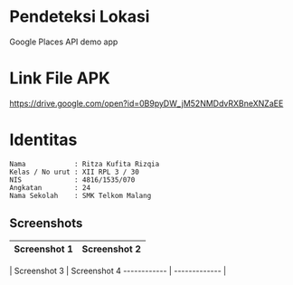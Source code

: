 
# Pendeteksi Lokasi
Google Places API demo app

# Link File APK
https://drive.google.com/open?id=0B9pyDW_jM52NMDdvRXBneXNZaEE

# Identitas
    Nama            : Ritza Kufita Rizqia
    Kelas / No urut : XII RPL 3 / 30
    NIS             : 4816/1535/070
    Angkatan        : 24
    Nama Sekolah    : SMK Telkom Malang

## Screenshots

Screenshot 1 | Screenshot 2
------------ | -------------
|
Screenshot 3 | Screenshot 4
------------ | -------------
|
